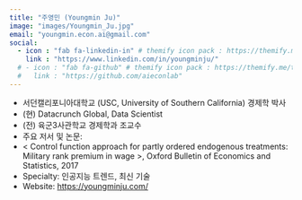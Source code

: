 ```yaml
---
title: "주영민 (Youngmin Ju)"
image: "images/Youngmin_Ju.jpg"
email: "youngmin.econ.ai@gmail.com"
social:
  - icon : "fab fa-linkedin-in" # themify icon pack : https://themify.me/themify-icons
    link : "https://www.linkedin.com/in/youngminju/"
  # - icon : "fab fa-github" # themify icon pack : https://themify.me/themify-icons
  #   link : "https://github.com/aieconlab"
---
```



-	서던캘리포니아대학교 (USC, University of Southern California) 경제학 박사
-	(현) Datacrunch Global, Data Scientist
-	(전) 육군3사관학교 경제학과 조교수
-	주요 저서 및 논문:
  -	< Control function approach for partly ordered endogenous treatments: Military rank premium in wage >, Oxford Bulletin of Economics and Statistics, 2017
-	Specialty: 인공지능 트렌드, 최신 기술
-	Website: https://youngminju.com/
